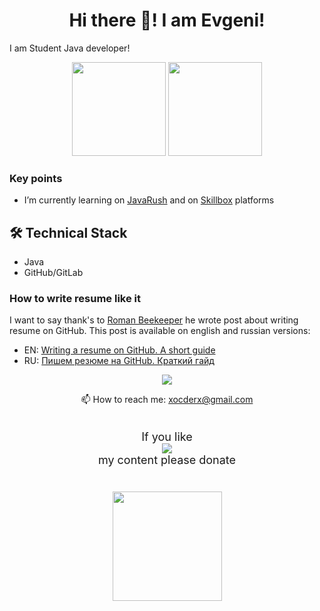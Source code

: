 <h1 align='center'>
    Hi there 👋! I am Evgeni!
</h1>
I am Student Java developer!


<p align = 'center'>
 <a href="https://github-readme-stats.vercel.app/api?username=X-x-CoDeR-x-X&show_icons=true&count_private=true">
    <img height=150 src="https://github-readme-stats.vercel.app/api?username=X-x-CoDeR-x-X&show_icons=true&count_private=true" /></a>
<a href="https://github.com/X-x-CoDeR-x-X/github-readme-stats">
    <img height=150 src="https://github-readme-stats.vercel.app/api/top-langs/?username=X-x-CoDeR-x-X&layout=compact" /></a>
</p>

### Key points

*   I’m currently learning on [JavaRush](https://javarush.com/) and on [Skillbox](https://skillbox.ru/) platforms

## 🛠 Technical Stack
*   Java
*   GitHub/GitLab


### How to write resume like it
I want to say thank's to [Roman Beekeeper](https://github.com/romankh3/romankh3/tree/main) he wrote post about writing resume on GitHub. 
This post is available on english and russian versions:
*   EN: [Writing a resume on GitHub. A short guide](https://codegym.cc/groups/posts/589-writing-a-resume-on-github-a-short-guide)
*   RU: [Пишем резюме на GitHub. Краткий гайд](https://javarush.ru/groups/posts/3424-pishem-rezjume-na-github)

<p align='center'>
   <a href="https://www.linkedin.com/in/evgenii-paikin-654937181/">
       <img src="https://img.shields.io/badge/linkedin-%230077B5.svg?&style=for-the-badge&logo=linkedin&logoColor=white"/>
   </a>

<p align='center'>
   📫 How to reach me: <a href='mailto:xocderx@gmail.com'>xocderx@gmail.com</a>
</p>


<p align='center'>
<font size="4">  
<br>If you like</br> 
<a href="https://www.paypal.com/donate/?business=SCGB2WAKVJXXN&no_recurring=0&currency_code=USD">
        <img src="https://img.shields.io/badge/PayPal-00457C?style=for-the-badge&logo=paypal&logoColor=white">
    </a>
<br>my content please donate</br> 
</font>
    
<div align="center" style="margin: 40px 0">
   <a href="https://github.com/X-x-CoDeR-x-X/github-profile-views-counter">
       <img width="175px" src="https://komarev.com/ghpvc/?username=X-x-CoDeR-x-X&color=DE002D">
   </a>
</div>
